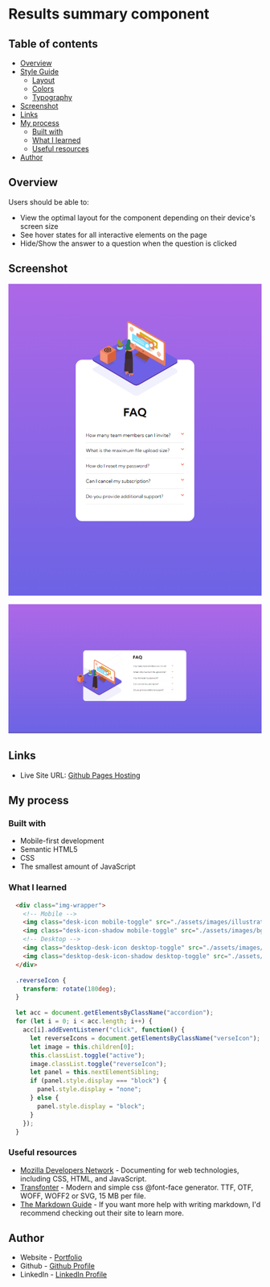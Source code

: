 # Results summary component

## Table of contents

- [Overview](#overview)
- [Style Guide](#style-guide)
  - [Layout](#layout)
  - [Colors](#colors)
  - [Typography](#typography)
- [Screenshot](#screenshot)
- [Links](#links)
- [My process](#my-process)
  - [Built with](#built-with)
  - [What I learned](#what-i-learned)
  - [Useful resources](#useful-resources)
- [Author](#author)

## Overview

Users should be able to:

- View the optimal layout for the component depending on their device's screen size
- See hover states for all interactive elements on the page
- Hide/Show the answer to a question when the question is clicked

## Screenshot

![Mobile](./assets/images/mobile.png)

![Desktop](./assets/images/desktop.png)

## Links

- Live Site URL: [Github Pages Hosting](https://stevenoyes.github.io/faq-acc-card/)

## My process
### Built with

- Mobile-first development
- Semantic HTML5
- CSS
- The smallest amount of JavaScript

### What I learned

```html
  <div class="img-wrapper">
    <!-- Mobile -->
    <img class="desk-icon mobile-toggle" src="./assets/images/illustration-woman-online-mobile.svg" alt="Aspect ration nightmare fuel">
    <img class="desk-icon-shadow mobile-toggle" src="./assets/images/bg-pattern-mobile.svg" alt="Aspect ration nightmare fuel shadow">
    <!-- Desktop -->
    <img class="desktop-desk-icon desktop-toggle" src="./assets/images/illustration-woman-online-desktop.svg" alt="Aspect ration nightmare fuel">
    <img class="desktop-desk-icon-shadow desktop-toggle" src="./assets/images/bg-pattern-desktop.svg" alt="Aspect ration nightmare fuel">
  </div>
```

```css
  .reverseIcon {
    transform: rotate(180deg);
  }
```

```js
  let acc = document.getElementsByClassName("accordion");
  for (let i = 0; i < acc.length; i++) {
    acc[i].addEventListener("click", function() {
      let reverseIcons = document.getElementsByClassName("verseIcon");
      let image = this.children[0];
      this.classList.toggle("active");
      image.classList.toggle("reverseIcon");
      let panel = this.nextElementSibling;
      if (panel.style.display === "block") {
        panel.style.display = "none";
      } else {
        panel.style.display = "block";
      }
    });
  }
```

### Useful resources

- [Mozilla Developers Network](https://developer.mozilla.org/en-US/) - Documenting for web technologies, including CSS, HTML, and JavaScript.
- [Transfonter](https://transfonter.org/) - Modern and simple css @font-face generator. TTF, OTF, WOFF, WOFF2 or SVG, 15 MB per file.
- [The Markdown Guide](https://markdownguide.org/) - If you want more help with writing markdown, I'd recommend checking out their site to learn more.

## Author

- Website - [Portfolio](https://stevenmnoyes.com)
- Github - [Github Profile](https://github.com/SteveNoyes/)
- LinkedIn - [LinkedIn Profile](https://www.linkedin.com/in/steven-noyes/)